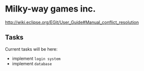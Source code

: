 Milky-way games inc.
====================

http://wiki.eclipse.org/EGit/User_Guide#Manual_conflict_resolution


Tasks
-------

Current tasks will be here:

* implement `login system`
* implement `database`
